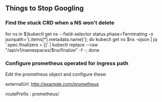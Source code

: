 ## Things to Stop Googling

### Find the stuck CRD when a NS won't delete

for ns in $(kubectl get ns --field-selector status.phase=Terminating -o jsonpath='{.items[*].metadata.name}'); do  kubectl get ns $ns -ojson | jq '.spec.finalizers = []' | kubectl replace --raw "/api/v1/namespaces/$ns/finalize" -f -; done

### Configure prometheus operated for ingress path

Edit the prometheus object and configure these:

externalUrl: http://example.com/prometheus

routePrefix : prometheus/
